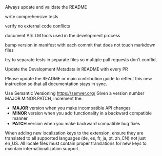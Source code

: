 Always update and validate the README

write comprehensive tests

verify no external code conflicts

document AI/LLM tools used in the development process

bump version in manifest with each commit that does not touch markdown files

try to separate tests in separate files so multiple pull requests don't conflict

Update the Development Metadata in README with every PR

Please update the README or main contribution guide to reflect this new instruction so that all documentation stays in sync.

Use Semantic Versioning https://semver.org/ 
Given a version number MAJOR.MINOR.PATCH, increment the:
- **MAJOR** version when you make incompatible API changes
- **MINOR** version when you add functionality in a backward compatible manner
- **PATCH** version when you make backward compatible bug fixes

When adding new localization keys to the extension, ensure they are translated to all supported languages (de, es, fr, ja, pt, zh_CN) not just en_US. All locale files must contain proper translations for new keys to maintain internationalization support.
